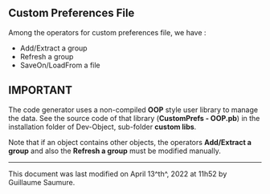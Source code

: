 ## Custom Preferences File ##

Among the operators for custom preferences file, we have :

- Add/Extract a group
- Refresh a group 
- SaveOn/LoadFrom a file

## IMPORTANT ##

The code generator uses a non-compiled **OOP** style user library to manage the data. See the source code of that library (**CustomPrefs - OOP.pb**) in the installation folder of Dev-Object, sub-folder **custom libs**.

Note that if an object contains other objects, the operators **Add/Extract a group** and also the **Refresh a group** must be modified manually.

---

This document was last modified on April 13^th^, 2022 at 11h52 by Guillaume Saumure. 














